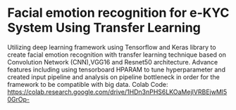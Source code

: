 # Facial emotion recognition for e-KYC System Using Transfer Learning
Utilizing deep learning framework using Tensorflow and Keras library to create facial emotion recognition with transfer learning technique based on Convolution Network (CNN),VGG16 and Resnet50 architecture. Advance features including using tensorboard HPARAM to tune hyperparameter and created input pipeline and analysis on pipeline bottleneck in order for the framework to be compatible with big data.
Colab Code: https://colab.research.google.com/drive/1HDn3nPHS6LKOaMejIVRBEjwMl50GrOp-
